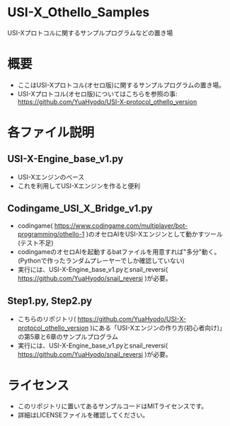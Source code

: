# USI-X_Othello_Samples
USI-Xプロトコルに関するサンプルプログラムなどの置き場
# 概要
- ここはUSI-Xプロトコル(オセロ版)に関するサンプルプログラムの置き場。
- USI-Xプロトコル(オセロ版)についてはこちらを参照の事: https://github.com/YuaHyodo/USI-X-protocol_othello_version

# 各ファイル説明
## USI-X-Engine_base_v1.py
- USI-Xエンジンのベース
- これを利用してUSI-Xエンジンを作ると便利

## Codingame_USI_X_Bridge_v1.py
- codingame( https://www.codingame.com/multiplayer/bot-programming/othello-1 )のオセロAIをUSI-Xエンジンとして動かすツール(テスト不足)
- codingameのオセロAIを起動するbatファイルを用意すれば"多分"動く。(Pythonで作ったランダムプレーヤーでしか確認していない)
- 実行には、USI-X-Engine_base_v1.pyとsnail_reversi( https://github.com/YuaHyodo/snail_reversi )が必要。

## Step1.py, Step2.py
- こちらのリポジトリ( https://github.com/YuaHyodo/USI-X-protocol_othello_version )にある「USI-Xエンジンの作り方(初心者向け)」の第5章と6章のサンプルプログラム
- 実行には、USI-X-Engine_base_v1.pyとsnail_reversi( https://github.com/YuaHyodo/snail_reversi )が必要。

# ライセンス
- このリポジトリに置いてあるサンプルコードはMITライセンスです。
- 詳細はLICENSEファイルを確認してください。
